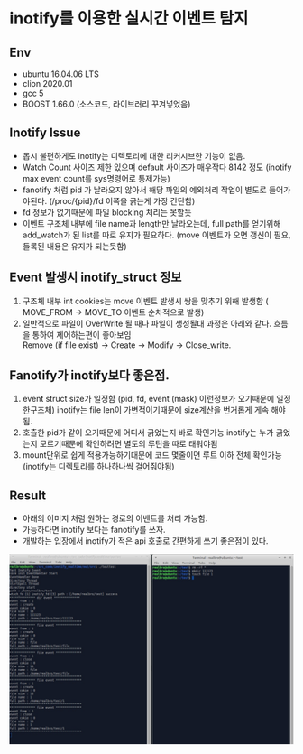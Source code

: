 # inotify를 이용한 실시간 이벤트 탐지 
## Env
- ubuntu 16.04.06 LTS
- clion 2020.01
- gcc 5
- BOOST 1.66.0 (소스코드, 라이브러리 꾸겨넣었음)

## Inotify Issue
- 몹시 불편하게도 inotify는 디렉토리에 대한 리커시브한 기능이 없음.
- Watch Count 사이즈 제한 있으며 default 사이즈가 매우작다 8142 정도 (inotify max event count를 sys명령어로 통제가능)
- fanotify 처럼 pid 가 날라오지 않아서 해당 파일의 예외처리 작업이 별도로 들어가야된다. (/proc/{pid}/fd 이쪽을 긁는게 가장 간단함)
- fd 정보가 없기때문에 파일 blocking 처리는 못할듯
- 이벤트 구조체 내부에 file name과 length만 날라오는데, full path를 얻기위해 add_watch가 된 list를 따로 유지가 필요하다. (move 이벤트가 오면 갱신이 필요, 들록된 내용은 유지가 되는듯함)

## Event 발생시 inotify_struct 정보
1. 구조체 내부 int cookies는 move 이벤트 발생시 쌍을 맞추기 위해 발생함 ( MOVE_FROM -> MOVE_TO 이벤트 순차적으로 발생)
2. 일반적으로 파일이 OverWrite 될 때나 파일이 생성될대 과정은 아래와 같다. 흐름을 통하여 제어하는편이 좋아보임 
<br>Remove (if file exist) -> Create -> Modify -> Close_write. </br>

## Fanotify가 inotify보다 좋은점.
1. event struct size가 일정함 (pid, fd, event (mask) 이런정보가 오기때문에 일정한구조체) inotify는 file len이 가변적이기때문에 size계산을 번거롭게 게속 해야됨.
2. 호출한 pid가 같이 오기때문에 어디서 긁었는지 바로 확인가능 inotify는 누가 긁었는지 모르기때문에 확인하려면 별도의 루틴을 따로 태워야됨
3. mount단위로 쉽게 적용가능하기대문에 코드 몇줄이면 루트 이하 전체 확인가능 (inotify는 디렉토리를 하나하나씩 걸어줘야됨)

## Result
- 아래의 이미지 처럼 원하는 경로의 이벤트를 처리 가능함.
- 가능하다면 inotify 보다는 fanotify를 쓰자.
- 개발하는 입장에서 inotify가 적은 api 호출로 간편하게 쓰기 좋은점이 있다.

![main](1.jpg)


